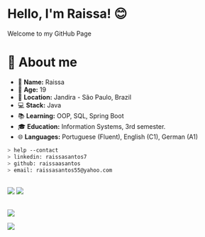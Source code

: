 


<h1>Hello, I'm Raissa! 😊</h1>
Welcome to my GitHub Page

# 📝 About me
- :bust_in_silhouette: <b>Name:</b> Raissa
- :seedling: <b>Age:</b> 19
- :round_pushpin: <b>Location:</b> Jandira - São Paulo, Brazil
- :computer: <b>Stack:</b> Java
- :books: <b>Learning:</b> OOP, SQL, Spring Boot
- :mortar_board: <b>Education:</b> Information Systems, 3rd semester.
- :globe_with_meridians: <b>Languages:</b> Portuguese (Fluent), English (C1), German (A1)

````bash
> help --contact
> linkedin: raissasantos7
> github: raissaasantos
> email: raissasantos55@yahoo.com
````

<br>

<div align="left">
  <img src="https://skillicons.dev/icons?i=java,spring,javascript" />
  <img src="https://skillicons.dev/icons?i=html,css,vscode,git" /><br>
</div>

<br>

![](https://github-readme-stats.vercel.app/api/top-langs/?username=raissaasantos-v2&theme=blue_navy&hide_border=true&include_all_commits=false&count_private=false&layout=compact) 

[![](https://visitcount.itsvg.in/api?id=raissaasantos&icon=8&color=1)](https://visitcount.itsvg.in)

<!-- Proudly created with GPRM ( https://gprm.itsvg.in ) -->


























